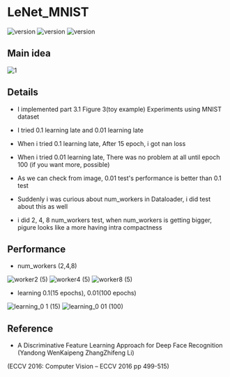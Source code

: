 # LeNet_MNIST

![version](https://img.shields.io/badge/CUDA-11.1-brightgreen) ![version](https://img.shields.io/badge/cuDNN-8.1.0-blue) ![version](https://img.shields.io/badge/pytorch-1.9.0-orange)



## Main idea
![1](https://user-images.githubusercontent.com/87002037/131639522-aebe7a34-b76a-4852-abc7-b3965aedee0d.PNG)




## Details

* I implemented part 3.1 Figure 3(toy example) Experiments using MNIST dataset

* I tried 0.1 learning late and 0.01 learning late

* When i tried 0.1 learning late, After 15 epoch, i got nan loss

* When i tried 0.01 learning late, There was no problem at all until epoch 100 (if you want more, possible)

* As we can check from image, 0.01 test's performance is better than 0.1 test

* Suddenly i was curious about num_workers in Dataloader, i did test about this as well   

* i did 2, 4, 8 num_workers test, when num_workers is getting bigger, pigure looks like a more having intra compactness


## Performance
* num_workers (2,4,8)

![worker2 (5)](https://user-images.githubusercontent.com/87002037/131642754-ccd7ae5f-587b-421a-8774-f19c21637903.png)
![worker4 (5)](https://user-images.githubusercontent.com/87002037/131643126-7b8e7d32-92df-4ff3-b0cf-06e5dfc754da.png)
![worker8 (5)](https://user-images.githubusercontent.com/87002037/131642766-78b6d444-e1a4-4de9-8a63-16935a1a56a1.png)




* learning 0.1(15 epochs), 0.01(100 epochs)

![learning_0 1 (15)](https://user-images.githubusercontent.com/87002037/131642846-371357b6-8145-400d-8706-364fc99054f7.png)
![learning_0 01 (100)](https://user-images.githubusercontent.com/87002037/131642856-9ebbdb28-5a39-4d5e-9a06-94a99dbb97f2.png)


## Reference

* A Discriminative Feature Learning Approach for Deep Face Recognition (Yandong WenKaipeng ZhangZhifeng Li)
 
 (ECCV 2016: Computer Vision – ECCV 2016 pp 499-515)

